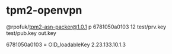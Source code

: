 # tpm2-openvpn


@rpofuk/tpm2-asn-packer@1.0.1 p 6781050a0103 12  test/prv.key test/pub.key out.key


6781050a0103 = OID_loadableKey 2.23.133.10.1.3 
